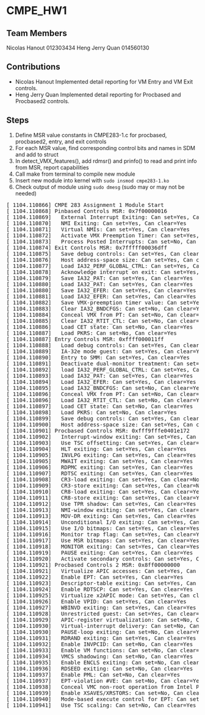 # CMPE_HW1

## Team Members
Nicolas Hanout 012303434
Heng Jerry Quan 014560130

## Contributions
- Nicolas Hanout
Implemented detail reporting for VM Entry and VM Exit controls.
- Heng Jerry Quan
Implemented detail reporting for Procbased and Procbased2 controls.

## Steps

1. Define MSR value constants in CMPE283-1.c for procbased, procbased2, entry, and exit controls
2. For each MSR value, find corresponding control bits and names in SDM and add to struct
3. In detect_VMX_features(), add rdmsr() and prinfo() to read and print info from MSR, report capabilities
4. Call make from terminal to compile new module
5. Insert new module into kernel with `sudo insmod cmpe283-1.ko`
6. Check output of module using `sudo dmesg` (sudo may or may not be needed)

<pre>
[ 1104.110866] CMPE 283 Assignment 1 Module Start
[ 1104.110868] Pinbased Controls MSR: 0x7f00000016
[ 1104.110869]   External Interrupt Exiting: Can set=Yes, Can clear=Yes
[ 1104.110870]   NMI Exiting: Can set=Yes, Can clear=Yes
[ 1104.110871]   Virtual NMIs: Can set=Yes, Can clear=Yes
[ 1104.110872]   Activate VMX Preemption Timer: Can set=Yes, Can clear=Yes
[ 1104.110873]   Process Posted Interrupts: Can set=No, Can clear=Yes
[ 1104.110874] Exit Controls MSR: 0x7fffff00036dff
[ 1104.110875]   Save debug controls: Can set=Yes, Can clear=No
[ 1104.110876]   Host address-space size: Can set=Yes, Can clear=Yes
[ 1104.110877]   Load IA32_PERF_GLOBAL_CTRL: Can set=Yes, Can clear=Yes
[ 1104.110878]   Acknowledge interrupt on exit: Can set=Yes, Can clear=Yes
[ 1104.110879]   Save IA32_PAT: Can set=Yes, Can clear=Yes
[ 1104.110880]   Load IA32_PAT: Can set=Yes, Can clear=Yes
[ 1104.110880]   Save IA32_EFER: Can set=Yes, Can clear=Yes
[ 1104.110881]   Load IA32_EFER: Can set=Yes, Can clear=Yes
[ 1104.110882]   Save VMX-preemption timer value: Can set=Yes, Can clear=Yes
[ 1104.110883]   Clear IA32_BNDCFGS: Can set=No, Can clear=Yes
[ 1104.110884]   Conceal VMX from PT: Can set=No, Can clear=Yes
[ 1104.110885]   Clear IA32_RTIT_CTL: Can set=No, Can clear=Yes
[ 1104.110886]   Load CET state: Can set=No, Can clear=Yes
[ 1104.110887]   Load PKRS: Can set=No, Can clear=Yes
[ 1104.110887] Entry Controls MSR: 0xffff000011ff
[ 1104.110888]   Load debug controls: Can set=Yes, Can clear=No
[ 1104.110889]   IA-32e mode guest: Can set=Yes, Can clear=Yes
[ 1104.110890]   Entry to SMM: Can set=Yes, Can clear=Yes
[ 1104.110891]   Deactivate dual-monitor treatment: Can set=Yes, Can clear=Yes
[ 1104.110892]   load IA32_PERF_GLOBAL_CTRL: Can set=Yes, Can clear=Yes
[ 1104.110893]   Load IA32_PAT: Can set=Yes, Can clear=Yes
[ 1104.110894]   Load IA32_EFER: Can set=Yes, Can clear=Yes
[ 1104.110895]   Load IA32_BNDCFGS: Can set=No, Can clear=Yes
[ 1104.110896]   Conceal VMX from PT: Can set=No, Can clear=Yes
[ 1104.110896]   Load IA32_RTIT_CTL: Can set=No, Can clear=Yes
[ 1104.110897]   Load CET state: Can set=No, Can clear=Yes
[ 1104.110898]   Load PKRS: Can set=No, Can clear=Yes
[ 1104.110899]   Save debug controls: Can set=Yes, Can clear=No
[ 1104.110900]   Host address-space size: Can set=Yes, Can clear=Yes
[ 1104.110901] Procbased Controls MSR: 0xfff9fffe0401e172
[ 1104.110902]   Interrupt-window exiting: Can set=Yes, Can clear=Yes
[ 1104.110903]   Use TSC offsetting: Can set=Yes, Can clear=Yes
[ 1104.110904]   HLT exiting: Can set=Yes, Can clear=Yes
[ 1104.110905]   INVLPG exiting: Can set=Yes, Can clear=Yes
[ 1104.110905]   MWAIT exiting: Can set=Yes, Can clear=Yes
[ 1104.110906]   RDPMC exiting: Can set=Yes, Can clear=Yes
[ 1104.110907]   RDTSC exiting: Can set=Yes, Can clear=Yes
[ 1104.110908]   CR3-load exiting: Can set=Yes, Can clear=No
[ 1104.110909]   CR3-store exiting: Can set=Yes, Can clear=No
[ 1104.110910]   CR8-load exiting: Can set=Yes, Can clear=Yes
[ 1104.110911]   CR8-store exiting: Can set=Yes, Can clear=Yes
[ 1104.110912]   Use TPR shadow: Can set=Yes, Can clear=Yes
[ 1104.110913]   NMI-window exiting: Can set=Yes, Can clear=Yes
[ 1104.110913]   MOV-DR exiting: Can set=Yes, Can clear=Yes
[ 1104.110914]   Unconditional I/O exiting: Can set=Yes, Can clear=Yes
[ 1104.110915]   Use I/O bitmaps: Can set=Yes, Can clear=Yes
[ 1104.110916]   Monitor trap flag: Can set=Yes, Can clear=Yes
[ 1104.110917]   Use MSR bitmaps: Can set=Yes, Can clear=Yes
[ 1104.110918]   MONITOR exiting: Can set=Yes, Can clear=Yes
[ 1104.110919]   PAUSE exiting: Can set=Yes, Can clear=Yes
[ 1104.110920]   Activate secondary controls: Can set=Yes, Can clear=Yes
[ 1104.110921] Procbased Controls 2 MSR: 0x8ff00000000
[ 1104.110921]   Virtualize APIC accesses: Can set=Yes, Can clear=Yes
[ 1104.110922]   Enable EPT: Can set=Yes, Can clear=Yes
[ 1104.110923]   Descriptor-table exiting: Can set=Yes, Can clear=Yes
[ 1104.110924]   Enable RDTSCP: Can set=Yes, Can clear=Yes
[ 1104.110925]   Virtualize x2APIC mode: Can set=Yes, Can clear=Yes
[ 1104.110926]   Enable VPID: Can set=Yes, Can clear=Yes
[ 1104.110927]   WBINVD exiting: Can set=Yes, Can clear=Yes
[ 1104.110928]   Unrestricted guest: Can set=Yes, Can clear=Yes
[ 1104.110929]   APIC-register virtualization: Can set=No, Can clear=Yes
[ 1104.110930]   Virtual-interrupt delivery: Can set=No, Can clear=Yes
[ 1104.110930]   PAUSE-loop exiting: Can set=No, Can clear=Yes
[ 1104.110931]   RDRAND exiting: Can set=Yes, Can clear=Yes
[ 1104.110932]   Enable INVPCID: Can set=No, Can clear=Yes
[ 1104.110933]   Enable VM functions: Can set=No, Can clear=Yes
[ 1104.110934]   VMCS shadowing: Can set=No, Can clear=Yes
[ 1104.110935]   Enable ENCLS exiting: Can set=No, Can clear=Yes
[ 1104.110936]   RDSEED exiting: Can set=No, Can clear=Yes
[ 1104.110937]   Enable PML: Can set=No, Can clear=Yes
[ 1104.110937]   EPT-violation #VE: Can set=No, Can clear=Yes
[ 1104.110938]   Conceal VMC non-root operation from Intel PT: Can set=No, Can clear=Yes
[ 1104.110939]   Enable XSAVES/XRSTORS: Can set=No, Can clear=Yes
[ 1104.110940]   Mode-based execute control for EPT: Can set=No, Can clear=Yes
[ 1104.110941]   Use TSC scaling: Can set=No, Can clear=Yes
</ pre>
